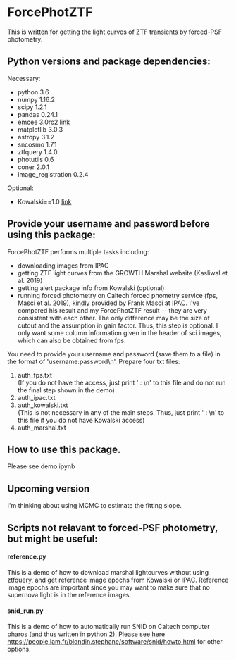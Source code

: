 # ForcePhotZTF
This is written for getting the light curves of ZTF transients by forced-PSF photometry. 

## Python versions and package dependencies:
Necessary:
- python 3.6
- numpy 1.16.2
- scipy 1.2.1
- pandas 0.24.1
- emcee 3.0rc2 [link](https://emcee.readthedocs.io/en/latest/user/install/)
- matplotlib 3.0.3
- astropy 3.1.2
- sncosmo 1.7.1
- ztfquery 1.4.0
- photutils 0.6
- coner 2.0.1
- image_registration 0.2.4

Optional:
- Kowalski==1.0 [link](https://github.com/dmitryduev/kowalski)

## Provide your username and password before using this package:
ForcePhotZTF performs multiple tasks including:
- downloading images from IPAC
- getting ZTF light curves from the GROWTH Marshal website (Kasliwal et al. 2019)
- getting alert package info from Kowalski (optional)
- running forced photometry on Caltech forced phometry service (fps, Masci et al. 2019), kindly provided by Frank Masci at IPAC. I've compared his result and my ForcePhotZTF result -- they are very consistent with each other. The only difference may be the size of cutout and the assumption in gain factor. Thus, this step is optional. I only want some column information given in the header of sci images, which can also be obtained from fps. 

You need to provide your username and password (save them to a file) in the format of 'username:password\n'. Prepare four txt files:
1. auth_fps.txt <br>
(If you do not have the access, just print ' : \n' to this file and do not run the final step shown in the demo)
2. auth_ipac.txt
3. auth_kowalski.txt <br>
(This is not necessary in any of the main steps. Thus, just print ' : \n' to this file if you do not have Kowalski access)
4. auth_marshal.txt 

## How to use this package.
Please see demo.ipynb

## Upcoming version
I'm thinking about using MCMC to estimate the fitting slope. 

## Scripts not relavant to forced-PSF photometry, but might be useful:
#### reference.py 

This is a demo of how to download marshal lightcurves without using ztfquery, and get reference image epochs from Kowalski or IPAC. Reference image epochs are important since you may want to make sure that no supernova light is in the reference images.

#### snid_run.py

This is a demo of how to automatically run SNID on Caltech computer pharos (and thus written in python 2). 
Please see here https://people.lam.fr/blondin.stephane/software/snid/howto.html for other options.

